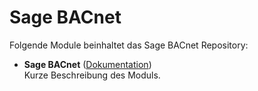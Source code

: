 # Sage BACnet

Folgende Module beinhaltet das Sage BACnet Repository:

- __Sage BACnet__ ([Dokumentation](Sage%20BACnet))  
	Kurze Beschreibung des Moduls.